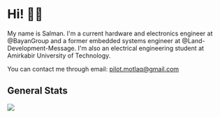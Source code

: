 # Hi! 👋🏻

My name is Salman. I'm a current hardware and electronics engineer at @BayanGroup and a former embedded systems engineer at @Land-Development-Message. I'm also an electrical engineering student at Amirkabir University of Technology.

You can contact me through email: pilot.motlaq@gmail.com

## General Stats

![](https://github-readme-stats.vercel.app/api?username=SMotlaq&show_icons=true&count_private=true&hide_rank=true&hide_border=true&include_all_commits=true&card_width=10)
